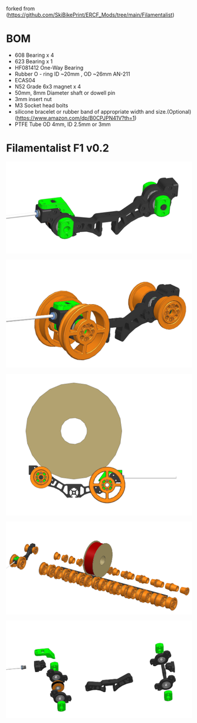 forked from (https://github.com/SkiBikePrint/ERCF_Mods/tree/main/Filamentalist)

# BOM

- 608 Bearing x 4
- 623 Bearing x 1
- HF081412 One-Way Bearing
- Rubber O - ring ID ~20mm , OD ~26mm AN-211
- ECAS04
- N52 Grade 6x3 magnet x 4
- 50mm, 8mm Diameter shaft or dowell pin
- 3mm insert nut
- M3 Socket head bolts
- silicone bracelet or rubber band of appropriate width and size.(Optional) (https://www.amazon.com/dp/B0CPJPN41V?th=1)
- PTFE Tube OD 4mm, ID 2.5mm or 3mm

# Filamentalist F1 v0.2

![image](https://raw.githubusercontent.com/v6cl/Filamentalist/main/F1mod/0.2v/IMAGE/1.png)

![image](https://raw.githubusercontent.com/v6cl/Filamentalist/main/F1mod/0.2v/IMAGE/2.png)

![image](https://raw.githubusercontent.com/v6cl/Filamentalist/main/F1mod/0.2v/IMAGE/3.png)

![image](https://raw.githubusercontent.com/v6cl/Filamentalist/main/F1mod/0.2v/IMAGE/4.png)

![image](https://raw.githubusercontent.com/v6cl/Filamentalist/main/F1mod/0.2v/IMAGE/5.png)
